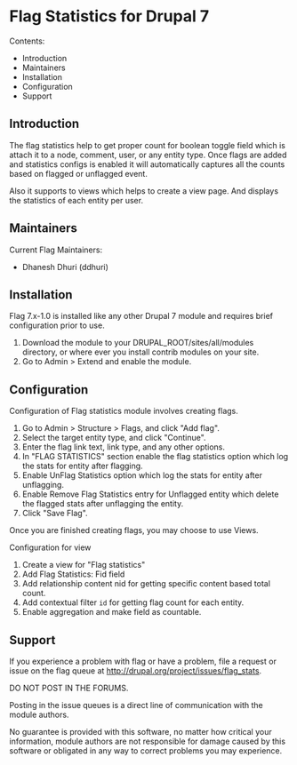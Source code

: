 Flag Statistics for Drupal 7
============================

Contents:

* Introduction
* Maintainers
* Installation
* Configuration
* Support

Introduction
------------

The flag statistics help to get proper count for boolean toggle field which is
attach it to a node, comment, user, or any entity type. Once flags are added
and statistics configs is enabled it will automatically captures all the counts
based on flagged or unflagged event.

Also it supports to views which helps to create a view page. And displays the
statistics of each entity per user.

Maintainers
-----------

Current Flag Maintainers:

* Dhanesh Dhuri (ddhuri)

Installation
------------

Flag 7.x-1.0 is installed like any other Drupal 7 module and requires brief
configuration prior to use.

1. Download the module to your DRUPAL_ROOT/sites/all/modules directory, or where ever you
install contrib modules on your site.
2. Go to Admin > Extend and enable the module.

Configuration
-------------

Configuration of Flag statistics module involves creating flags.

1. Go to Admin > Structure > Flags, and click "Add flag".
2. Select the target entity type, and click "Continue".
3. Enter the flag link text, link type, and any other options.
4. In "FLAG STATISTICS" section enable the flag statistics option which log the
stats for entity after flagging.
5. Enable UnFlag Statistics option which log the stats for entity after
unflagging.
6. Enable Remove Flag Statistics entry for Unflagged entity which delete the
flagged stats after unflagging the entity.
7. Click "Save Flag".

Once you are finished creating flags, you may choose to use Views.

Configuration for view

1. Create a view for "Flag statistics"
2. Add Flag Statistics: Fid field
3. Add relationship content nid for getting specific content based total count.
4. Add contextual filter `id` for getting flag count for each entity.
5. Enable aggregation and make field as countable.

Support
-------

If you experience a problem with flag or have a problem, file a request or
issue on the flag queue at <http://drupal.org/project/issues/flag_stats>.

DO NOT POST IN THE FORUMS.

Posting in the issue queues is a direct line of communication with the module
authors.

No guarantee is provided with this software, no matter how critical your
information, module authors are not responsible for damage caused by this
software or obligated in any way to correct problems you may experience.
